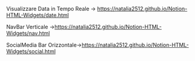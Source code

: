 Visualizzare Data in Tempo Reale -> https://natalia2512.github.io/Notion-HTML-Widgets/date.html

NavBar Verticale ->https://natalia2512.github.io/Notion-HTML-Widgets/nav.html

SocialMedia Bar Orizzontale->https://natalia2512.github.io/Notion-HTML-Widgets/social.html
